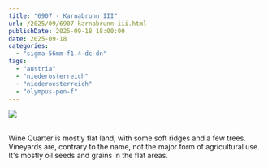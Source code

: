 ```yaml
---
title: "6907 - Karnabrunn III"
url: /2025/09/6907-karnabrunn-iii.html
publishDate: 2025-09-18 18:00:00
date: 2025-09-18
categories:
  - "sigma-56mm-f1.4-dc-dn"
tags:
  - "austria"
  - "niederosterreich"
  - "niederoesterreich"
  - "olympus-pen-f"
---
```

<div class="container">
<div class="center"><a target="_blank" href="https://d25zfm9zpd7gm5.cloudfront.net/1200x1200/2021/20210425_140640_lr.jpg"><img class="webfeedsFeaturedVisual" src="https://d25zfm9zpd7gm5.cloudfront.net/0600x0600/2021/20210425_140640_lr.jpg" /></a></div>
</div>
<br />

Wine Quarter is mostly flat land, with some soft ridges and
a few trees. Vineyards are, contrary to the name, not the
major form of agricultural use. It's mostly oil seeds and
grains in the flat areas.
